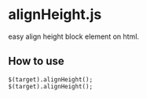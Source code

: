 alignHeight.js
==============

easy align height block element on html.


## How to use  

```
$(target).alignHeight();  
$(target).alignHeight();